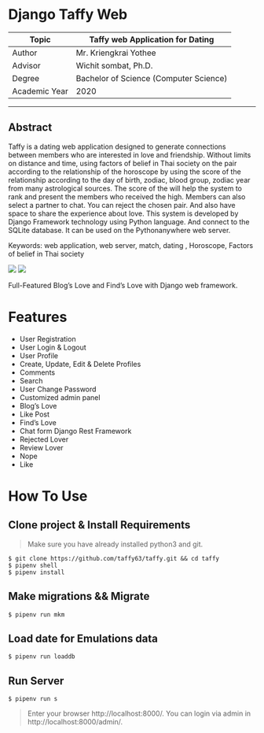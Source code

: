 ﻿# Django Taffy Web

| Topic              	| Taffy web Application for Dating                |
|---------------------	|----------------------------------------------	|
| Author              	| Mr. Kriengkrai Yothee                        	|
| Advisor             	| Wichit sombat, Ph.D.                         	|
| Degree              	| Bachelor of Science (Computer Science)       	|
| Academic Year       	| 2020                                         	|
---



## Abstract

Taffy is a dating web application designed to generate connections between members who are interested in love and friendship. Without limits on distance and time, using factors of belief in Thai society on the pair according to the relationship of the horoscope by using the score of the relationship according to the day of birth, zodiac, blood group, zodiac year from many astrological sources. The score of the will help the system to rank and present the members who received the high. Members can also select a partner to chat. You can reject the chosen pair. And also have space to share the experience about love. This system is developed by Django Framework technology using Python language. And connect to the SQLite database. It can be used on the Pythonanywhere web server.

Keywords: web application, web server, match, dating , Horoscope, Factors of belief in Thai society

[![](https://img.shields.io/pypi/pyversions/Django.svg)](https://python.org/downloads/)
[![](https://img.shields.io/badge/django-2.0%20%7C%202.1%20%7C%202.2-success.svg)](https://djangoproject.com/)


Full-Featured Blog’s Love and Find’s Love with Django web framework. 


Features 
=
- User Registration
- User Login & Logout
- User Profile
- Create, Update, Edit & Delete Profiles
- Comments 
- Search
- User Change Password
- Customized admin panel
- Blog’s Love
- Like Post
- Find’s Love
- Chat form Django Rest Framework
- Rejected Lover
- Review Lover
- Nope
- Like


How To Use
=
## Clone project & Install Requirements
> Make sure you have already installed python3 and git.
```
$ git clone https://github.com/taffy63/taffy.git && cd taffy
$ pipenv shell
$ pipenv install 
```
## Make migrations && Migrate 
```
$ pipenv run mkm

```
## Load date for Emulations data
```
$ pipenv run loaddb
```
## Run Server
```
$ pipenv run s
```
> Enter your browser http://localhost:8000/. You can login via admin in http://localhost:8000/admin/.





